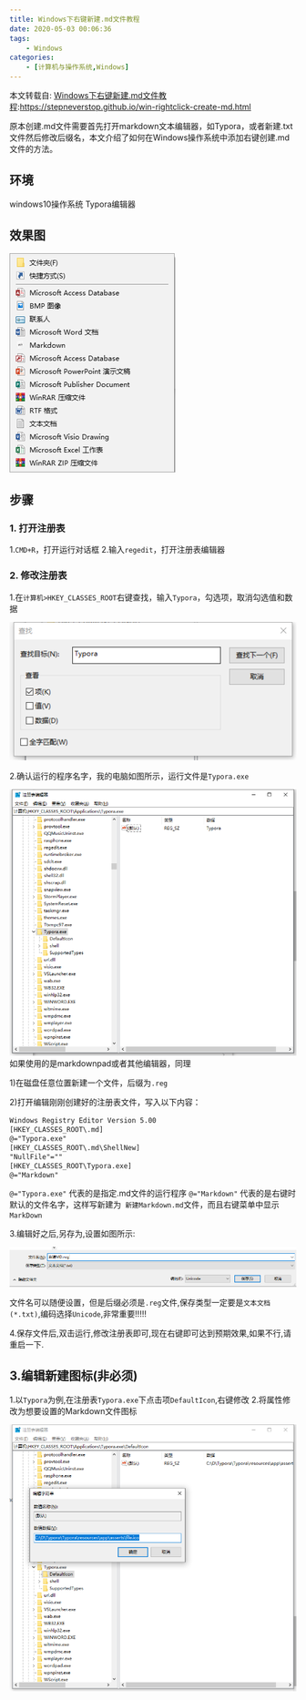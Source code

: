 ```yaml
---
title: Windows下右键新建.md文件教程
date: 2020-05-03 00:06:36
tags: 
	- Windows
categories: 
	- [计算机与操作系统,Windows]
---
```


本文转载自: [Windows下右键新建.md文件教程](https://stepneverstop.github.io/win-rightclick-create-md.html):https://stepneverstop.github.io/win-rightclick-create-md.html

原本创建.md文件需要首先打开markdown文本编辑器，如Typora，或者新建.txt文件然后修改后缀名，本文介绍了如何在Windows操作系统中添加右键创建.md文件的方法。

## 环境

windows10操作系统
Typora编辑器

<!--more-->

## 效果图

![img](img/右键新建菜单.jpg)

## 步骤

### 1. 打开注册表

1.`CMD+R`，打开运行对话框
2.输入`regedit`，打开注册表编辑器

### 2. 修改注册表

1.在`计算机>HKEY_CLASSES_ROOT`右键查找，输入`Typora`，勾选项，取消勾选值和数据

![img](img/注册表查找Typora.png)

2.确认运行的程序名字，我的电脑如图所示，运行文件是`Typora.exe`

![img](img/查看Typora的注册表.png)
如果使用的是markdownpad或者其他编辑器，同理

1)在磁盘任意位置新建一个文件，后缀为`.reg`

2)打开编辑刚刚创建好的注册表文件，写入以下内容：

```
Windows Registry Editor Version 5.00
[HKEY_CLASSES_ROOT\.md]
@="Typora.exe"
[HKEY_CLASSES_ROOT\.md\ShellNew]
"NullFile"=""
[HKEY_CLASSES_ROOT\Typora.exe]
@="Markdown"
```

``@="Typora.exe"`` 代表的是指定.md文件的运行程序
``@="Markdown"`` 代表的是右键时默认的文件名字，这样写新建为``
新建Markdown.md``文件，而且右键菜单中显示``MarkDown``

3.编辑好之后,另存为,设置如图所示:

![img](img/修改文件名.png)

文件名可以随便设置，但是后缀必须是`.reg`文件,保存类型一定要是`文本文档(*.txt)`,编码选择`Unicode`,非常重要!!!!!

4.保存文件后,双击运行,修改注册表即可,现在右键即可达到预期效果,如果不行,请重启一下.

## 3.编辑新建图标(非必须)

1.以`Typora`为例,在注册表`Typora.exe`下点击项`DefaultIcon`,右键修改
2.将属性修改为想要设置的Markdown文件图标

![img](img/编辑新建图标.png)